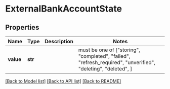 # ExternalBankAccountState


## Properties
Name | Type | Description | Notes
------------ | ------------- | ------------- | -------------
**value** | **str** |  |  must be one of ["storing", "completed", "failed", "refresh_required", "unverified", "deleting", "deleted", ]

[[Back to Model list]](../README.md#documentation-for-models) [[Back to API list]](../README.md#documentation-for-api-endpoints) [[Back to README]](../README.md)


